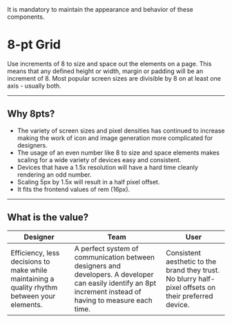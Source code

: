 <AlertWarning alertHeadline="Not modifiable">
It is mandatory to maintain the appearance and behavior of these components.
</AlertWarning>

# 8-pt Grid

Use increments of 8 to size and space out the elements on a page. This means that any defined height or width, margin or padding will be an increment of 8. Most popular screen sizes are divisible by 8 on at least one axis - usually both.

---

## Why 8pts?

- The variety of screen sizes and pixel densities has continued to increase making the work of icon and image generation more complicated for designers.
- The usage of an even number like 8 to size and space elements makes scaling for a wide variety of devices easy and consistent.
- Devices that have a 1.5x resolution will have a hard time cleanly rendering an odd number.
- Scaling 5px by 1.5x will result in a half pixel offset.
- It fits the frontend values of rem (16px).

---

## What is the value?

| Designer | Team | User |
|---|---|---|
| Efficiency, less decisions to make while maintaining a quality rhythm between your elements.| A perfect system of communication between designers and developers. A developer can easily identify an 8pt increment instead of having to measure each time. | Consistent aesthetic to the brand they trust. No blurry half-pixel offsets on their preferred device. |
